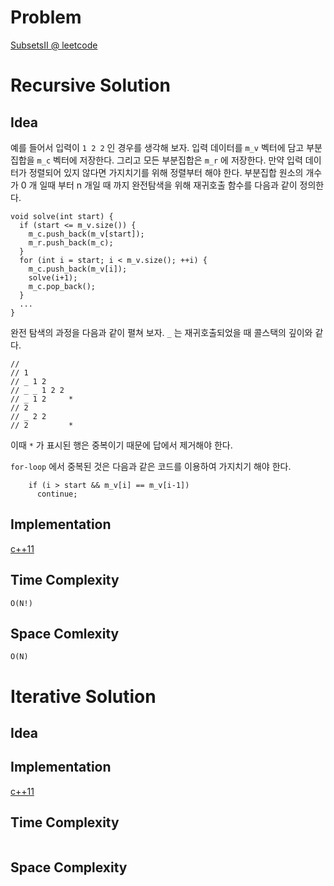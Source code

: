 # Problem

[SubsetsII @ leetcode](https://leetcode.com/problems/subsets-ii/description/)

# Recursive Solution

## Idea

예를 들어서 입력이 `1 2 2` 인 경우를 생각해 보자. 입력 데이터를 `m_v`
벡터에 담고 부분집합을 `m_c` 벡터에 저장한다. 그리고 모든 부분집합은
`m_r` 에 저장한다.  만약 입력 데이터가 정렬되어 있지 않다면 가지치기를
위해 정렬부터 해야 한다. 부분집합 원소의 개수가 0 개 일때 부터 n 개일
때 까지 완전탐색을 위해 재귀호출 함수를 다음과 같이 정의한다.

```
void solve(int start) {
  if (start <= m_v.size()) {
    m_c.push_back(m_v[start]);
    m_r.push_back(m_c);
  }
  for (int i = start; i < m_v.size(); ++i) {
    m_c.push_back(m_v[i]);
    solve(i+1);
    m_c.pop_back();
  }
  ...
}
```

완전 탐색의 과정을 다음과 같이 펼쳐 보자. `_` 는 재귀호출되었을 때
콜스택의 깊이와 같다.

```
//
// 1
// _ 1 2
// _ _ 1 2 2
// _ 1 2     *
// 2
// _ 2 2
// 2         *
```

이때 `*` 가 표시된 행은 중복이기 때문에 답에서 제거해야 한다.

`for-loop` 에서 중복된 것은 다음과 같은 코드를 이용하여 가지치기 해야 한다.

```
    if (i > start && m_v[i] == m_v[i-1])
      continue;
```

## Implementation

[c++11](a.cpp)

## Time Complexity

```
O(N!)
```

## Space Comlexity

```
O(N)
```

# Iterative Solution

## Idea

## Implementation

[c++11](a.cpp)

## Time Complexity

```
```

## Space Complexity

```
```
